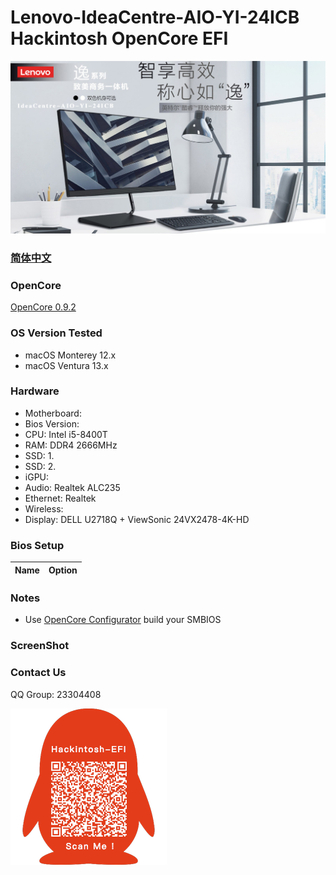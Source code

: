 # Lenovo-IdeaCentre-AIO-YI-24ICB Hackintosh OpenCore EFI

![image](ScreenShot/AIOYI24ICB.png)

### [简体中文](README.zh_CN.md)

### OpenCore

[OpenCore 0.9.2](https://github.com/acidanthera/OpenCorePkg)

### OS Version Tested

- macOS Monterey 12.x
- macOS Ventura  13.x 

### Hardware

- Motherboard:
- Bios Version: 
- CPU: Intel i5-8400T
- RAM:  DDR4 2666MHz
- SSD: 1.
- SSD: 2.
- iGPU: 
- Audio: Realtek ALC235
- Ethernet: Realtek 
- Wireless: 
- Display: DELL U2718Q + ViewSonic 24VX2478-4K-HD


### Bios Setup

| Name | Option |
| ----- | --- |


### Notes

 - Use [OpenCore Configurator](https://mackie100projects.altervista.org/opencore-configurator/) build your SMBIOS
 
 
### ScreenShot 

### Contact Us

QQ Group: 23304408

![image](ScreenShot/QRCode.png)

